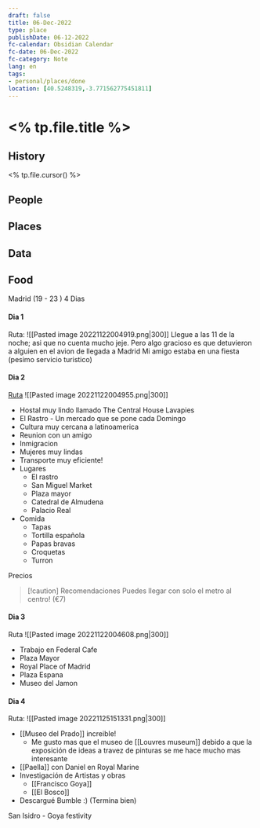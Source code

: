 ```yaml
---
draft: false
title: 06-Dec-2022
type: place
publishDate: 06-12-2022
fc-calendar: Obsidian Calendar
fc-date: 06-Dec-2022
fc-category: Note
lang: en
tags:
- personal/places/done
location: [40.5248319,-3.771562775451811]
---
```



# <% tp.file.title %>


## History


 <% tp.file.cursor() %>

## People

## Places

## Data


## Food





Madrid (19 - 23 ) 4 Dias

#### Dia 1
Ruta:
![[Pasted image 20221122004919.png|300]]
Llegue a las 11 de la noche; asi que no cuenta mucho jeje. Pero algo gracioso es que detuvieron a alguien en el avion de llegada a Madrid
Mi amigo estaba en una fiesta (pesimo servicio turistico) 

#### Dia 2 
[Ruta](https://timeline.google.com/maps/timeline?hl=en-GB&authuser=1&pli=1&rapt=AEjHL4O9sOMdl0Vopq2O4Fnh9qd3JqcMPC2utDNlozgI-L1xWcuPmjQivjPF2RXIMDEIoSgklZOD_Oisu_kqX6igDcDxzkyNuA&pb=!1m2!1m1!1s2022-11-20)
![[Pasted image 20221122004955.png|300]]

 - Hostal muy lindo llamado  The Central House Lavapies
- El Rastro - Un mercado que se pone cada Domingo
- Cultura muy cercana a latinoamerica
- Reunion con un amigo
- Inmigracion
- Mujeres muy lindas
- Transporte muy eficiente!
- Lugares
	- El rastro
	- San Miguel Market
	- Plaza mayor
	- Catedral de Almudena
	- Palacio Real 
 - Comida
	- Tapas
	- Tortilla española
	- Papas bravas
	- Croquetas
	- Turron 

Precios 

> [!caution] Recomendaciones
> Puedes llegar con solo el metro al centro! (€7)
> 

#### Dia 3
Ruta
![[Pasted image 20221122004608.png|300]]

- Trabajo en Federal Cafe
- Plaza Mayor
- Royal Place of Madrid
- Plaza Espana
- Museo del Jamon

#### Dia 4
Ruta:
![[Pasted image 20221125151331.png|300]]

- [[Museo del Prado]] increible!
	- Me gusto mas que el museo de [[Louvres museum]] debido a que la exposición de ideas a travez de pinturas se me hace mucho mas interesante
- [[Paella]] con Daniel en Royal Marine
- Investigación de Artistas y obras
	- [[Francisco Goya]]
	- [[El Bosco]]
- Descargué Bumble :) (Termina bien)






San Isidro - Goya festivity